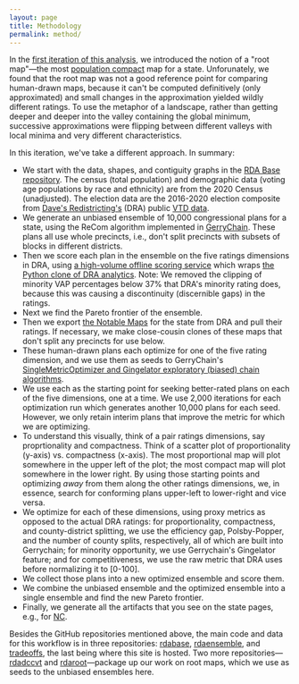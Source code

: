 ```yaml
---
layout: page
title: Methodology
permalink: method/
---
```


In the [first iteration of this analysis](https://alecramsay.github.io/pg/),
we introduced the notion of a "root map"&#8212;the 
most [population compact](https://alecramsay.github.io/pg/glossary/) map for a state.
Unforunately, we found that the root map was not a good reference point for comparing human-drawn maps,
because it can't be computed definitively (only approximated) and
small changes in the approximation yielded wildly different ratings.
To use the metaphor of a landscape, rather than getting deeper and deeper into the valley containing the global minimum,
successive approximations were flipping between different valleys with local minima and very different characteristics.

In this iteration, we've take a different approach.
In summary:

-   We start with the data, shapes, and contiguity graphs in the [RDA Base repository](https://github.com/rdatools/rdabase).
    The census (total population) and demographic data (voting age populations by race and ethnicity) are from the 2020 Census (unadjusted).
    The election data are the 2016-2020 election composite from [Dave's Redistricting's](https://davesredistricting.org/) (DRA) 
    public [VTD data](https://github.com/dra2020/vtd_data).
-   We generate an unbiased ensemble of 10,000 congressional plans for a state,
    using the ReCom algorithm implemented in [GerryChain](https://gerrychain.readthedocs.io/en/latest/).
    These plans all use whole precincts, i.e., don't split precincts with subsets of blocks in different districts.
-   Then we score each plan in the ensemble on the five ratings dimensions in DRA, 
    using [a high-volume offline scoring service](https://github.com/rdatools/rdascore)
    which wraps [the Python clone of DRA analytics](https://github.com/dra2020/rdapy).
    Note: We removed the clipping of minority VAP percentages below 37% that DRA's minority rating does,
    because this was causing a discontinuity (discernible gaps) in the ratings.
-   Next we find the Pareto frontier of the ensemble.
-   Then we export [the Notable Maps](https://medium.com/dra-2020/notable-maps-66d744933a48) for the state from DRA and pull their ratings.
    If necessary, we make close-cousin clones of these maps that don't split any precincts for use below.
-   These human-drawn plans each optimize for one of the five rating dimension, and 
    we use them as seeds to GerryChain's [SingleMetricOptimizer and Gingelator exploratory (biased) chain algorithms](https://mggg.org/posts/gerrysuite).
-   We use each as the starting point for seeking better-rated plans on each of the five dimensions, one at a time.
    We use 2,000 iterations for each optimization run which generates another 10,000 plans for each seed.
    However, we only retain interim plans that improve the metric for which we are optimizing.
-   To understand this visually, think of a pair ratings dimensions, say proprtionality and compactness.
    Think of a scatter plot of proportionality (y-axis) vs. compactness (x-axis).
    The most proportional map will plot somewhere in the upper left of the plot;
    the most compact map will plot somewhere in the lower right.
    By using those starting points and optimizing *away* from them along the other ratings dimensions,
    we, in essence, search for conforming plans upper-left to lower-right and vice versa.
-   We optimize for each of these dimensions, using proxy metrics as opposed to the actual DRA ratings:
    for proportionality, compactness, and county-district splitting, 
    we use the efficiency gap, Polsby-Popper, and the number of county splits, respectively,
    all of which are built into Gerrychain;
    for minority opportunity, we use Gerrychain's Gingelator feature; and
    for competitiveness, we use the raw metric that DRA uses before normalizing it to [0-100].
-   We collect those plans into a new optimized ensemble and score them.
-   We combine the unbiased ensemble and the optimized ensemble into a single ensemble and find the new Pareto frontier.
-   Finally, we generate all the artifacts that you see on the state pages, e.g., for <a href="{{ site.baseurl }}/states/NC">NC</a>.

Besides the GitHub repositories mentioned above, the main code and data for this workflow is in three repositories: [rdabase](https://github.com/rdatools/rdabase), [rdaensemble](https://github.com/rdatools/rdaensemble), and [tradeoffs](https://github.com/rdatools/tradeoffs), 
the last being where this site is hosted.
Two more repositories&#8212;[rdadccvt](https://github.com/rdatools/rdadccvt) and [rdaroot](https://github.com/rdatools/rdaroot)&#8212;package up our work on root maps, which we use as seeds to the unbiased ensembles here.